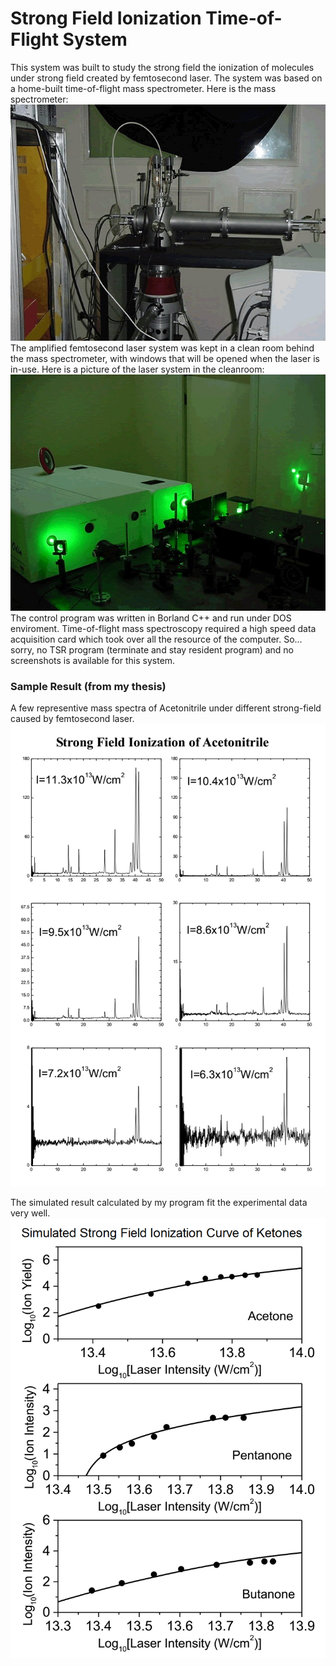 # Strong Field Ionization Time-of-Flight System
This system was built to study the strong field the ionization of molecules under strong field 
created by femtosecond laser. The system was based on a home-built time-of-flight mass spectrometer.
Here is the mass spectrometer:
![Time-of-flight mass spectrometer](instruments/feimiaophoto2.jpg)
The amplified femtosecond laser system was kept in a clean room behind the mass spectrometer, with 
windows that will be opened when the laser is in-use. Here is a picture of the laser system in the 
cleanroom:
![Laser system](instruments/feimiaophoto1.jpg)
The control program was written in Borland C++ and run under DOS enviroment. Time-of-flight mass 
spectroscopy required a high speed data acquisition card which took over all the resource of the 
computer. So... sorry, no TSR program (terminate and stay resident program) and no screenshots 
is available for this system.
### Sample Result (from my thesis)
A few representive mass spectra of Acetonitrile under different strong-field caused by femtosecond laser.
![Acn](figs/acn.png)

The simulated result calculated by my program fit the experimental data very well.
![Ketones](figs/ketones.png)